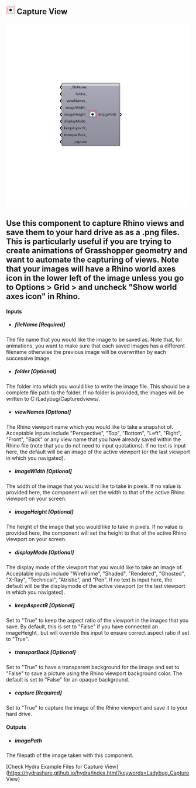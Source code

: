 ## ![](../../images/icons/Capture_View.png) Capture View

![](../../images/components/Capture_View.png)

Use this component to capture Rhino views and save them to your hard drive as as a .png files.
 This is particularly useful if you are trying to create animations of Grasshopper geometry and want to automate the capturing of views.
 Note that your images will have a Rhino world axes icon in the lower left of the image unless you go to Options > Grid > and uncheck "Show world axes icon" in Rhino.
 -
 

#### Inputs
* ##### fileName [Required]
The file name that you would like the image to be saved as.  Note that, for animations, you want to make sure that each saved images has a different filename otherwise the previous image will be overwritten by each successive image.
* ##### folder [Optional]
The folder into which you would like to write the image file.  This should be a complete file path to the folder.  If no folder is provided, the images will be written to C:/Ladybug/Capturedviews/.
* ##### viewNames [Optional]
The Rhino viewport name which you would like to take a snapshot of.  Acceptable inputs include "Perspective", "Top", "Bottom", "Left", "Right", "Front", "Back" or any view name that you have already saved within the Rhino file (note that you do not need to input quotations).  If no text is input here, the default will be an image of the active viewport (or the last viewport in which you navigated).
* ##### imageWidth [Optional]
The width of the image that you would like to take in pixels.  If no value is provided here, the component will set the width to that of the active Rhino viewport on your screen.
* ##### imageHeight [Optional]
The height of the image that you would like to take in pixels.  If no value is provided here, the component will set the height to that of the active Rhino viewport on your screen.
* ##### displayMode [Optional]
The display mode of the viewport that you would like to take an image of. Acceptable inputs include "Wireframe", "Shaded", "Rendered", "Ghosted", "X-Ray", "Technical", "Atristic", and "Pen".  If no text is input here, the default will be the displaymode of the active viewport (or the last viewport in which you navigated).
* ##### keepAspectR [Optional]
Set to "True" to keep the aspect ratio of the viewport in the images that you save.  By default, this is set to "False" if you have connected an imageHeight_ but will override this input to ensure correct aspect ratio if set to "True".
* ##### transparBack [Optional]
Set to "True" to have a transparent background for the image and set to "False" to save a picture using the Rhino viewport background color.  The default is set to "False" for an opaque background.
* ##### capture [Required]
Set to "True" to capture the image of the Rhino viewport and save it to your hard drive.

#### Outputs
* ##### imagePath
The filepath of the image taken with this component.


[Check Hydra Example Files for Capture View](https://hydrashare.github.io/hydra/index.html?keywords=Ladybug_Capture View)